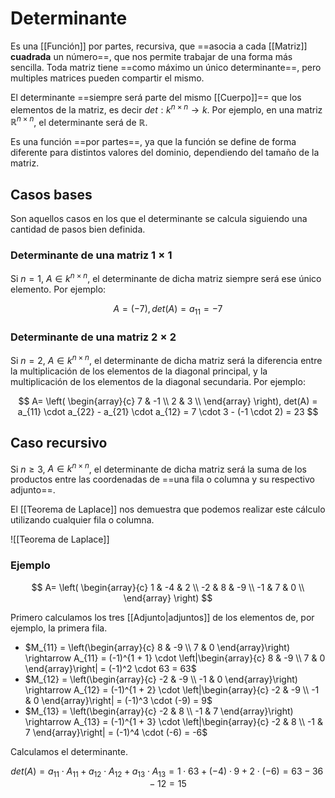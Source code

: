 # Determinante

Es una [[Función]] por partes, recursiva, que ==asocia a cada [[Matriz]] **cuadrada** un número==, que nos permite trabajar de una forma más sencilla. Toda matriz tiene ==como máximo un único determinante==, pero multiples matrices pueden compartir el mismo.

El determinante ==siempre será parte del mismo [[Cuerpo]]== que los elementos de la matriz, es decir $det: k^{n \times n} \rightarrow k$. Por ejemplo, en una matriz $\mathbb{R}^{n \times n}$, el determinante será de $\mathbb{R}$.

Es una función ==por partes==, ya que la función se define de forma diferente para distintos valores del dominio, dependiendo del tamaño de la matriz.

## Casos bases

Son aquellos casos en los que el determinante se calcula siguiendo una cantidad de pasos bien definida.

### Determinante de una matriz $1\times1$

Si $n = 1$, $A \in k^{n \times n}$, el determinante de dicha matriz siempre será ese único elemento. Por ejemplo:

$$
A = (-7), det(A) = a_{11} = -7
$$

### Determinante de una matriz $2\times2$

Si $n = 2$, $A \in k^{n \times n}$, el determinante de dicha matriz será la diferencia entre la multiplicación de los elementos de la diagonal principal, y la multiplicación de los elementos de la diagonal secundaria. Por ejemplo:

$$
A=
\left( 
    \begin{array}{c}
        7 & -1 \\
        2 & 3 \\
    \end{array}
\right),
det(A) = a_{11} \cdot a_{22} - a_{21} \cdot a_{12} = 7 \cdot 3 - (-1 \cdot 2) = 23
$$

## Caso recursivo

Si $n\geq3$, $A \in k^{n \times n}$, el determinante de dicha matriz será la suma de los productos entre las coordenadas de ==una fila o columna y su respectivo adjunto==.

El [[Teorema de Laplace]] nos demuestra que podemos realizar este cálculo utilizando cualquier fila o columna.

![[Teorema de Laplace]]

### Ejemplo

$$
A=
\left( 
    \begin{array}{c}
        1 & -4 & 2 \\
        -2 & 8 & -9 \\
        -1 & 7 & 0 \\
    \end{array}
\right)
$$

Primero calculamos los tres [[Adjunto|adjuntos]] de los elementos de, por ejemplo, la primera fila.

- $M_{11} = \left(\begin{array}{c} 8 & -9 \\ 7 & 0 \end{array}\right) \rightarrow A_{11} = (-1)^{1 + 1} \cdot \left|\begin{array}{c} 8 & -9 \\ 7 & 0 \end{array}\right| = (-1)^2 \cdot 63 = 63$
- $M_{12} = \left(\begin{array}{c} -2 & -9 \\ -1 & 0 \end{array}\right) \rightarrow A_{12} = (-1)^{1 + 2} \cdot \left|\begin{array}{c} -2 & -9 \\ -1 & 0 \end{array}\right| = (-1)^3 \cdot (-9) = 9$
- $M_{13} = \left(\begin{array}{c} -2 & 8 \\ -1 & 7 \end{array}\right) \rightarrow A_{13} = (-1)^{1 + 3} \cdot \left|\begin{array}{c} -2 & 8 \\ -1 & 7 \end{array}\right| = (-1)^4 \cdot (-6) = -6$

Calculamos el determinante.

$$
det(A) = a_{11} \cdot A_{11} + a_{12} \cdot A_{12} + a_{13} \cdot A_{13} = 1 \cdot 63 + (-4) \cdot 9 + 2 \cdot (-6) = 63 - 36 - 12 = 15
$$
